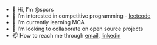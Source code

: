 - 👋 Hi, I’m @spcrs
- 👀 I’m interested in competitive programming - [leetcode](https://leetcode.com/spcrs/)
- 🌱 I’m currently learning MCA 
- 💞️ I’m looking to collaborate on open source projects
- 📫 How to reach me through [email](spcrsankar@gmail.com), [linkedin](https://linkedin.com/in/sankaralingam-r-7786a91b5)

<!---
spcrs/spcrs is a ✨ special ✨ repository because its `README.md` (this file) appears on your GitHub profile.
You can click the Preview link to take a look at your changes.
--->
